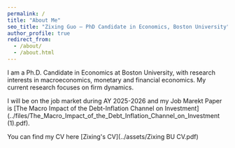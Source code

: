 ```yaml
---
permalink: /
title: "About Me"
seo_title: "Zixing Guo — PhD Candidate in Economics, Boston University"
author_profile: true
redirect_from: 
  - /about/
  - /about.html
---
```


I am a Ph.D. Candidate in Economics at Boston University, with research interests in macroeconomics, monetary and financial economics. My current research focuses on firm dynamics.

I will be on the job market during AY 2025-2026 and my Job Marekt Paper is [The Macro Impact of the Debt-Inflation Channel on Investment](../files/The_Macro_Impact_of_the_Debt_Inflation_Channel_on_Investment (1).pdf).

You can find my CV here [Zixing's CV](../assets/Zixing BU CV.pdf)

